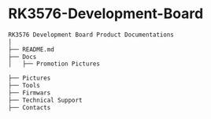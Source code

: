 # RK3576-Development-Board

```bash
RK3576 Development Board Product Documentations
│
├── README.md
├── Docs
│   ├── Promotion Pictures

├── Pictures
├── Tools
├── Firmwars
├── Technical Support
├── Contacts

